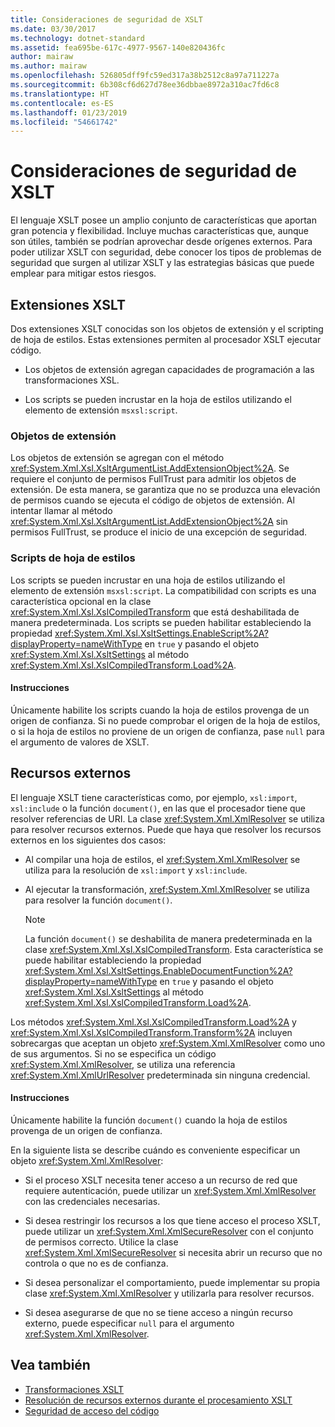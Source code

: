 ```yaml
---
title: Consideraciones de seguridad de XSLT
ms.date: 03/30/2017
ms.technology: dotnet-standard
ms.assetid: fea695be-617c-4977-9567-140e820436fc
author: mairaw
ms.author: mairaw
ms.openlocfilehash: 526805dff9fc59ed317a38b2512c8a97a711227a
ms.sourcegitcommit: 6b308cf6d627d78ee36dbbae8972a310ac7fd6c8
ms.translationtype: HT
ms.contentlocale: es-ES
ms.lasthandoff: 01/23/2019
ms.locfileid: "54661742"
---
```

# <a name="xslt-security-considerations"></a>Consideraciones de seguridad de XSLT
El lenguaje XSLT posee un amplio conjunto de características que aportan gran potencia y flexibilidad. Incluye muchas características que, aunque son útiles, también se podrían aprovechar desde orígenes externos. Para poder utilizar XSLT con seguridad, debe conocer los tipos de problemas de seguridad que surgen al utilizar XSLT y las estrategias básicas que puede emplear para mitigar estos riesgos.  
  
## <a name="xslt-extensions"></a>Extensiones XSLT  
 Dos extensiones XSLT conocidas son los objetos de extensión y el scripting de hoja de estilos. Estas extensiones permiten al procesador XSLT ejecutar código.  
  
-   Los objetos de extensión agregan capacidades de programación a las transformaciones XSL.  
  
-   Los scripts se pueden incrustar en la hoja de estilos utilizando el elemento de extensión `msxsl:script`.  
  
### <a name="extension-objects"></a>Objetos de extensión  
 Los objetos de extensión se agregan con el método <xref:System.Xml.Xsl.XsltArgumentList.AddExtensionObject%2A>. Se requiere el conjunto de permisos FullTrust para admitir los objetos de extensión. De esta manera, se garantiza que no se produzca una elevación de permisos cuando se ejecuta el código de objetos de extensión. Al intentar llamar al método <xref:System.Xml.Xsl.XsltArgumentList.AddExtensionObject%2A> sin permisos FullTrust, se produce el inicio de una excepción de seguridad.  
  
### <a name="style-sheet-scripts"></a>Scripts de hoja de estilos  
 Los scripts se pueden incrustar en una hoja de estilos utilizando el elemento de extensión `msxsl:script`. La compatibilidad con scripts es una característica opcional en la clase <xref:System.Xml.Xsl.XslCompiledTransform> que está deshabilitada de manera predeterminada. Los scripts se pueden habilitar estableciendo la propiedad <xref:System.Xml.Xsl.XsltSettings.EnableScript%2A?displayProperty=nameWithType> en `true` y pasando el objeto <xref:System.Xml.Xsl.XsltSettings> al método <xref:System.Xml.Xsl.XslCompiledTransform.Load%2A>.  
  
#### <a name="guidelines"></a>Instrucciones  
 Únicamente habilite los scripts cuando la hoja de estilos provenga de un origen de confianza. Si no puede comprobar el origen de la hoja de estilos, o si la hoja de estilos no proviene de un origen de confianza, pase `null` para el argumento de valores de XSLT.  
  
## <a name="external-resources"></a>Recursos externos  
 El lenguaje XSLT tiene características como, por ejemplo, `xsl:import`, `xsl:include` o la función `document()`, en las que el procesador tiene que resolver referencias de URI. La clase <xref:System.Xml.XmlResolver> se utiliza para resolver recursos externos. Puede que haya que resolver los recursos externos en los siguientes dos casos:  
  
-   Al compilar una hoja de estilos, el <xref:System.Xml.XmlResolver> se utiliza para la resolución de `xsl:import` y `xsl:include`.  
  
-   Al ejecutar la transformación, <xref:System.Xml.XmlResolver> se utiliza para resolver la función `document()`.  
  
    > [!NOTE]
    >  La función `document()` se deshabilita de manera predeterminada en la clase <xref:System.Xml.Xsl.XslCompiledTransform>. Esta característica se puede habilitar estableciendo la propiedad <xref:System.Xml.Xsl.XsltSettings.EnableDocumentFunction%2A?displayProperty=nameWithType> en `true` y pasando el objeto <xref:System.Xml.Xsl.XsltSettings> al método <xref:System.Xml.Xsl.XslCompiledTransform.Load%2A>.  
  
 Los métodos <xref:System.Xml.Xsl.XslCompiledTransform.Load%2A> y <xref:System.Xml.Xsl.XslCompiledTransform.Transform%2A> incluyen sobrecargas que aceptan un objeto <xref:System.Xml.XmlResolver> como uno de sus argumentos. Si no se especifica un código <xref:System.Xml.XmlResolver>, se utiliza una referencia <xref:System.Xml.XmlUrlResolver> predeterminada sin ninguna credencial.  
  
#### <a name="guidelines"></a>Instrucciones  
 Únicamente habilite la función `document()` cuando la hoja de estilos provenga de un origen de confianza.  
  
 En la siguiente lista se describe cuándo es conveniente especificar un objeto <xref:System.Xml.XmlResolver>:  
  
-   Si el proceso XSLT necesita tener acceso a un recurso de red que requiere autenticación, puede utilizar un <xref:System.Xml.XmlResolver> con las credenciales necesarias.  
  
-   Si desea restringir los recursos a los que tiene acceso el proceso XSLT, puede utilizar un <xref:System.Xml.XmlSecureResolver> con el conjunto de permisos correcto. Utilice la clase <xref:System.Xml.XmlSecureResolver> si necesita abrir un recurso que no controla o que no es de confianza.  
  
-   Si desea personalizar el comportamiento, puede implementar su propia clase <xref:System.Xml.XmlResolver> y utilizarla para resolver recursos.  
  
-   Si desea asegurarse de que no se tiene acceso a ningún recurso externo, puede especificar `null` para el argumento <xref:System.Xml.XmlResolver>.  
  
## <a name="see-also"></a>Vea también

- [Transformaciones XSLT](../../../../docs/standard/data/xml/xslt-transformations.md)
- [Resolución de recursos externos durante el procesamiento XSLT](../../../../docs/standard/data/xml/resolving-external-resources-during-xslt-processing.md)
- [Seguridad de acceso del código](../../../../docs/framework/misc/code-access-security.md)
